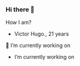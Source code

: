 ### Hi there 👋

How I am?

*  Victor Hugo., 21 years

🔭 I’m currently working on 

  * I’m currently working on
  
